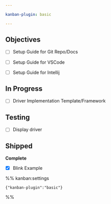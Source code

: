 ```yaml
---

kanban-plugin: basic

---
```


## Objectives

- [ ] Setup Guide for Git Repo/Docs
- [ ] Setup Guide for VSCode
- [ ] Setup Guide for Intellij


## In Progress

- [ ] Driver Implementation Template/Framework


## Testing

- [ ] Display driver


## Shipped

**Complete**
- [x] Blink Example




%% kanban:settings
```
{"kanban-plugin":"basic"}
```
%%